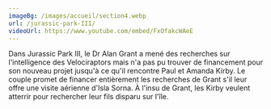 ```yaml
---
imageBg: /images/accueil/section4.webp
url: /jurassic-park-III/
videoUrl: https://www.youtube.com/embed/FxOfakcWAeE
---
```

Dans Jurassic Park III, le Dr Alan Grant a mené des recherches sur l'intelligence des Velociraptors mais n'a pas pu trouver de financement pour son nouveau projet jusqu'à ce qu'il rencontre Paul et Amanda Kirby. Le couple promet de financer entièrement les recherches de Grant s'il leur offre une visite aérienne d'Isla Sorna. À l'insu de Grant, les Kirby veulent atterrir pour rechercher leur fils disparu sur l'île.
